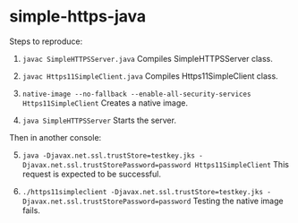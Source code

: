 # simple-https-java

Steps to reproduce:

1. `javac SimpleHTTPSServer.java`
    Compiles SimpleHTTPSServer class.

2. `javac Https11SimpleClient.java`
    Compiles Https11SimpleClient class.

3. `native-image --no-fallback --enable-all-security-services Https11SimpleClient`
    Creates a native image.

4. `java SimpleHTTPSServer`
    Starts the server.

Then in another console:

5. `java -Djavax.net.ssl.trustStore=testkey.jks -Djavax.net.ssl.trustStorePassword=password Https11SimpleClient`
    This request is expected to be successful.

6. `./https11simpleclient -Djavax.net.ssl.trustStore=testkey.jks -Djavax.net.ssl.trustStorePassword=password`
    Testing the native image fails.
